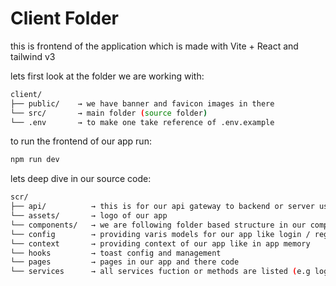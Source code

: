 # Client Folder

this is frontend of the application which is made with Vite + React and tailwind v3

lets first look at the folder we are working with:

```bash
client/
├── public/    → we have banner and favicon images in there
└── src/       → main folder (source folder)
└── .env       → to make one take reference of .env.example
```

to run the frontend of our app run: 
```bash 
npm run dev
```

lets deep dive in our source code:

```bash
scr/
├── api/          → this is for our api gateway to backend or server using axios(providing backend endpoint)
└── assets/       → logo of our app
└── components/   → we are following folder based structure in our components
└── config        → providing varis models for our app like login / register details
└── context       → providing context of our app like in app memory
└── hooks         → toast config and management
└── pages         → pages in our app and there code
└── services      → all services fuction or methods are listed (e.g loginService / registerService)
```